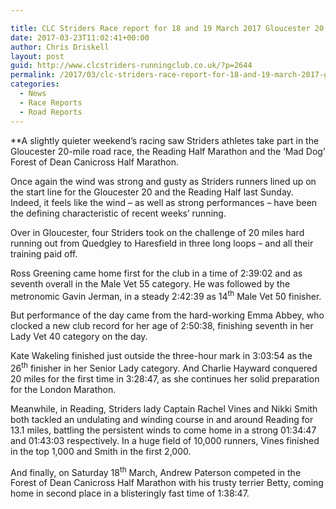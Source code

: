 ```yaml
---

title: CLC Striders Race report for 18 and 19 March 2017 Gloucester 20, Reading Half Marathon and the ‘Mad Dog’ Forest of Dean Canicross Half Marathon
date: 2017-03-23T11:02:41+00:00
author: Chris Driskell
layout: post
guid: http://www.clcstriders-runningclub.co.uk/?p=2644
permalink: /2017/03/clc-striders-race-report-for-18-and-19-march-2017-gloucester-20-reading-half-marathon-and-the-mad-dog-forest-of-dean-canicross-half-marathon/
categories:
  - News
  - Race Reports
  - Road Reports
---
```

**A slightly quieter weekend’s racing saw Striders athletes take part in the Gloucester 20-mile road race, the Reading Half Marathon and the ‘Mad Dog’ Forest of Dean Canicross Half Marathon.</p> 

</strong>Once again the wind was strong and gusty as Striders runners lined up on the start line for the Gloucester 20 and the Reading Half last Sunday. Indeed, it feels like the wind – as well as strong performances – have been the defining characteristic of recent weeks’ running.

Over in Gloucester, four Striders took on the challenge of 20 miles hard running out from Quedgley to Haresfield in three long loops – and all their training paid off.

Ross Greening came home first for the club in a time of 2:39:02 and as seventh overall in the Male Vet 55 category. He was followed by the metronomic Gavin Jerman, in a steady 2:42:39 as 14<sup>th</sup> Male Vet 50 finisher.

But performance of the day came from the hard-working Emma Abbey, who clocked a new club record for her age of 2:50:38, finishing seventh in her Lady Vet 40 category on the day.

Kate Wakeling finished just outside the three-hour mark in 3:03:54 as the 26<sup>th</sup> finisher in her Senior Lady category. And Charlie Hayward conquered 20 miles for the first time in 3:28:47, as she continues her solid preparation for the London Marathon.

Meanwhile, in Reading, Striders lady Captain Rachel Vines and Nikki Smith both tackled an undulating and winding course in and around Reading for 13.1 miles, battling the persistent winds to come home in a strong 01:34:47 and 01:43:03 respectively. In a huge field of 10,000 runners, Vines finished in the top 1,000 and Smith in the first 2,000.

And finally, on Saturday 18<sup>th</sup> March, Andrew Paterson competed in the Forest of Dean Canicross Half Marathon with his trusty terrier Betty, coming home in second place in a blisteringly fast time of 1:38:47.